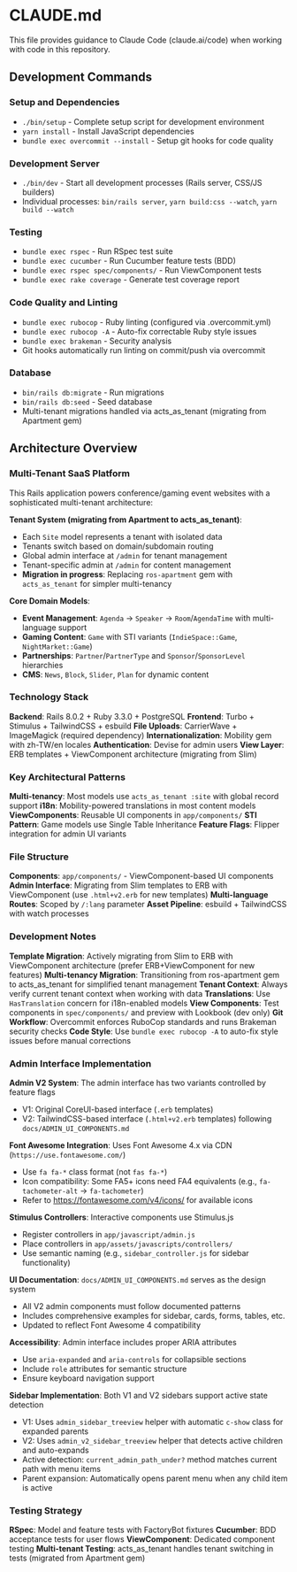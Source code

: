 # CLAUDE.md

This file provides guidance to Claude Code (claude.ai/code) when working with code in this repository.

## Development Commands

### Setup and Dependencies
- `./bin/setup` - Complete setup script for development environment
- `yarn install` - Install JavaScript dependencies
- `bundle exec overcommit --install` - Setup git hooks for code quality

### Development Server
- `./bin/dev` - Start all development processes (Rails server, CSS/JS builders)
- Individual processes: `bin/rails server`, `yarn build:css --watch`, `yarn build --watch`

### Testing
- `bundle exec rspec` - Run RSpec test suite
- `bundle exec cucumber` - Run Cucumber feature tests (BDD)
- `bundle exec rspec spec/components/` - Run ViewComponent tests
- `bundle exec rake coverage` - Generate test coverage report

### Code Quality and Linting
- `bundle exec rubocop` - Ruby linting (configured via .overcommit.yml)
- `bundle exec rubocop -A` - Auto-fix correctable Ruby style issues
- `bundle exec brakeman` - Security analysis
- Git hooks automatically run linting on commit/push via overcommit

### Database
- `bin/rails db:migrate` - Run migrations
- `bin/rails db:seed` - Seed database
- Multi-tenant migrations handled via acts_as_tenant (migrating from Apartment gem)

## Architecture Overview

### Multi-Tenant SaaS Platform
This Rails application powers conference/gaming event websites with a sophisticated multi-tenant architecture:

**Tenant System (migrating from Apartment to acts_as_tenant)**:
- Each `Site` model represents a tenant with isolated data
- Tenants switch based on domain/subdomain routing
- Global admin interface at `/admin` for tenant management
- Tenant-specific admin at `/admin` for content management
- **Migration in progress**: Replacing `ros-apartment` gem with `acts_as_tenant` for simpler multi-tenancy

**Core Domain Models**:
- **Event Management**: `Agenda` → `Speaker` → `Room`/`AgendaTime` with multi-language support
- **Gaming Content**: `Game` with STI variants (`IndieSpace::Game`, `NightMarket::Game`)
- **Partnerships**: `Partner`/`PartnerType` and `Sponsor`/`SponsorLevel` hierarchies
- **CMS**: `News`, `Block`, `Slider`, `Plan` for dynamic content

### Technology Stack

**Backend**: Rails 8.0.2 + Ruby 3.3.0 + PostgreSQL
**Frontend**: Turbo + Stimulus + TailwindCSS + esbuild
**File Uploads**: CarrierWave + ImageMagick (required dependency)
**Internationalization**: Mobility gem with zh-TW/en locales
**Authentication**: Devise for admin users
**View Layer**: ERB templates + ViewComponent architecture (migrating from Slim)

### Key Architectural Patterns

**Multi-tenancy**: Most models use `acts_as_tenant :site` with global record support
**i18n**: Mobility-powered translations in most content models
**ViewComponents**: Reusable UI components in `app/components/`
**STI Pattern**: Game models use Single Table Inheritance
**Feature Flags**: Flipper integration for admin UI variants

### File Structure

**Components**: `app/components/` - ViewComponent-based UI components
**Admin Interface**: Migrating from Slim templates to ERB with ViewComponent (use `.html+v2.erb` for new templates)
**Multi-language Routes**: Scoped by `/:lang` parameter
**Asset Pipeline**: esbuild + TailwindCSS with watch processes

### Development Notes

**Template Migration**: Actively migrating from Slim to ERB with ViewComponent architecture (prefer ERB+ViewComponent for new features)
**Multi-tenancy Migration**: Transitioning from ros-apartment gem to acts_as_tenant for simplified tenant management
**Tenant Context**: Always verify current tenant context when working with data
**Translations**: Use `HasTranslation` concern for i18n-enabled models
**View Components**: Test components in `spec/components/` and preview with Lookbook (dev only)
**Git Workflow**: Overcommit enforces RuboCop standards and runs Brakeman security checks
**Code Style**: Use `bundle exec rubocop -A` to auto-fix style issues before manual corrections

### Admin Interface Implementation

**Admin V2 System**: The admin interface has two variants controlled by feature flags
- V1: Original CoreUI-based interface (`.erb` templates)
- V2: TailwindCSS-based interface (`.html+v2.erb` templates) following `docs/ADMIN_UI_COMPONENTS.md`

**Font Awesome Integration**: Uses Font Awesome 4.x via CDN (`https://use.fontawesome.com/`)
- Use `fa fa-*` class format (not `fas fa-*`)
- Icon compatibility: Some FA5+ icons need FA4 equivalents (e.g., `fa-tachometer-alt` → `fa-tachometer`)
- Refer to https://fontawesome.com/v4/icons/ for available icons

**Stimulus Controllers**: Interactive components use Stimulus.js
- Register controllers in `app/javascript/admin.js`
- Place controllers in `app/assets/javascripts/controllers/`
- Use semantic naming (e.g., `sidebar_controller.js` for sidebar functionality)

**UI Documentation**: `docs/ADMIN_UI_COMPONENTS.md` serves as the design system
- All V2 admin components must follow documented patterns
- Includes comprehensive examples for sidebar, cards, forms, tables, etc.
- Updated to reflect Font Awesome 4 compatibility

**Accessibility**: Admin interface includes proper ARIA attributes
- Use `aria-expanded` and `aria-controls` for collapsible sections
- Include `role` attributes for semantic structure
- Ensure keyboard navigation support

**Sidebar Implementation**: Both V1 and V2 sidebars support active state detection
- V1: Uses `admin_sidebar_treeview` helper with automatic `c-show` class for expanded parents
- V2: Uses `admin_v2_sidebar_treeview` helper that detects active children and auto-expands
- Active detection: `current_admin_path_under?` method matches current path with menu items
- Parent expansion: Automatically opens parent menu when any child item is active

### Testing Strategy

**RSpec**: Model and feature tests with FactoryBot fixtures
**Cucumber**: BDD acceptance tests for user flows
**ViewComponent**: Dedicated component testing
**Multi-tenant Testing**: acts_as_tenant handles tenant switching in tests (migrated from Apartment gem)